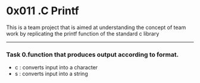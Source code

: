 # 0x011 .C Printf
This is a team project that is aimed at understanding the concept of team work by replicating the printf function of the standard c library

---

### Task 0.function that produces output according to format.
  - c : converts input into a character
  - s : converts input into a string
